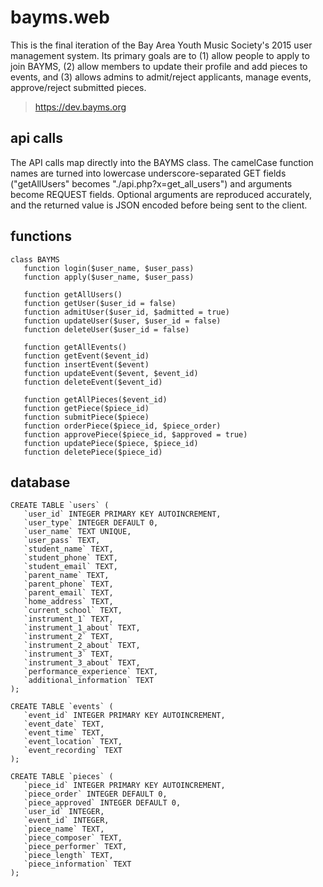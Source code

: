 # bayms.web
This is the final iteration of the Bay Area Youth Music Society's 2015 user
management system. Its primary goals are to (1) allow people to apply to join
BAYMS, (2) allow members to update their profile and add pieces to events, and
(3) allows admins to admit/reject applicants, manage events, approve/reject
submitted pieces.

> https://dev.bayms.org

## api calls
The API calls map directly into the BAYMS class. The camelCase function names
are turned into lowercase underscore-separated GET fields ("getAllUsers"
becomes "./api.php?x=get_all_users") and arguments become REQUEST fields.
Optional arguments are reproduced accurately, and the returned value is JSON
encoded before being sent to the client.

## functions
```
class BAYMS
   function login($user_name, $user_pass)
   function apply($user_name, $user_pass)

   function getAllUsers()
   function getUser($user_id = false)
   function admitUser($user_id, $admitted = true)
   function updateUser($user, $user_id = false)
   function deleteUser($user_id = false)

   function getAllEvents()
   function getEvent($event_id)
   function insertEvent($event)
   function updateEvent($event, $event_id)
   function deleteEvent($event_id)

   function getAllPieces($event_id)
   function getPiece($piece_id)
   function submitPiece($piece)
   function orderPiece($piece_id, $piece_order)
   function approvePiece($piece_id, $approved = true)
   function updatePiece($piece, $piece_id)
   function deletePiece($piece_id)
```

## database
```
CREATE TABLE `users` (
   `user_id` INTEGER PRIMARY KEY AUTOINCREMENT,
   `user_type` INTEGER DEFAULT 0,
   `user_name` TEXT UNIQUE,
   `user_pass` TEXT,
   `student_name` TEXT,
   `student_phone` TEXT,
   `student_email` TEXT,
   `parent_name` TEXT,
   `parent_phone` TEXT,
   `parent_email` TEXT,
   `home_address` TEXT,
   `current_school` TEXT,
   `instrument_1` TEXT,
   `instrument_1_about` TEXT,
   `instrument_2` TEXT,
   `instrument_2_about` TEXT,
   `instrument_3` TEXT,
   `instrument_3_about` TEXT,
   `performance_experience` TEXT,
   `additional_information` TEXT
);

CREATE TABLE `events` (
   `event_id` INTEGER PRIMARY KEY AUTOINCREMENT,
   `event_date` TEXT,
   `event_time` TEXT,
   `event_location` TEXT,
   `event_recording` TEXT
);

CREATE TABLE `pieces` (
   `piece_id` INTEGER PRIMARY KEY AUTOINCREMENT,
   `piece_order` INTEGER DEFAULT 0,
   `piece_approved` INTEGER DEFAULT 0,
   `user_id` INTEGER,
   `event_id` INTEGER,
   `piece_name` TEXT,
   `piece_composer` TEXT,
   `piece_performer` TEXT,
   `piece_length` TEXT,
   `piece_information` TEXT
);
```
